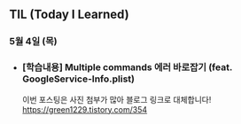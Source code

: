 ## TIL (Today I Learned)

### 5월 4일 (목)    

- ### [학습내용] Multiple commands 에러 바로잡기 (feat. GoogleService-Info.plist)

  이번 포스팅은 사진 첨부가 많아 블로그 링크로 대체합니다!    
  https://green1229.tistory.com/354    
    